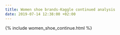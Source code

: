 ```yaml
---
title: Women shoe brands-Kaggle continued analysis
date: 2019-07-14 12:38:00 +02:00
---
```


{% include women_shoe_continue.html %}